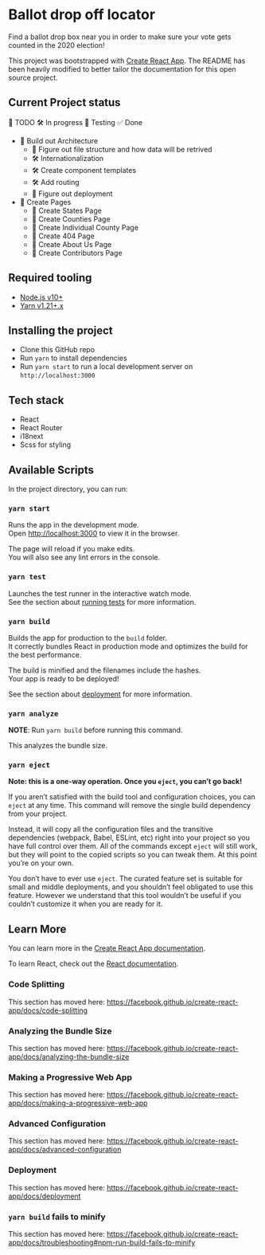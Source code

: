 # Ballot drop off locator

Find a ballot drop box near you in order to make sure your vote gets counted in the 2020 election!

This project was bootstrapped with [Create React App](https://github.com/facebook/create-react-app). The README has been heavily modified to better tailor the documentation for this open source project.

## Current Project status

📝 TODO
🛠️ In progress
🧪 Testing
✅ Done

* 📝 Build out Architecture
  * 🧪 Figure out file structure and how data will be retrived
  * 🛠️ Internationalization
  * 🛠️ Create component templates
  * 🛠️ Add routing
  * 📝 Figure out deployment
* 📝 Create Pages
  * 📝 Create States Page
  * 📝 Create Counties Page
  * 📝 Create Individual County Page
  * 📝 Create 404 Page
  * 📝 Create About Us Page
  * 📝 Create Contributors Page

## Required tooling

* [Node.js v10+](https://nodejs.org/en/download/)
* [Yarn v1.21+.x](https://yarnpkg.com/getting-started/install)

## Installing the project

* Clone this GitHub repo
* Run `yarn` to install dependencies
* Run `yarn start` to run a local development server on `http://localhost:3000`

## Tech stack

* React
* React Router
* i18next
* Scss for styling

## Available Scripts

In the project directory, you can run:

### `yarn start`

Runs the app in the development mode.<br />
Open [http://localhost:3000](http://localhost:3000) to view it in the browser.

The page will reload if you make edits.<br />
You will also see any lint errors in the console.

### `yarn test`

Launches the test runner in the interactive watch mode.<br />
See the section about [running tests](https://facebook.github.io/create-react-app/docs/running-tests) for more information.

### `yarn build`

Builds the app for production to the `build` folder.<br />
It correctly bundles React in production mode and optimizes the build for the best performance.

The build is minified and the filenames include the hashes.<br />
Your app is ready to be deployed!

See the section about [deployment](https://facebook.github.io/create-react-app/docs/deployment) for more information.

### `yarn analyze`

**NOTE**: Run `yarn build` before running this command.

This analyzes the bundle size.

### `yarn eject`

**Note: this is a one-way operation. Once you `eject`, you can’t go back!**

If you aren’t satisfied with the build tool and configuration choices, you can `eject` at any time. This command will remove the single build dependency from your project.

Instead, it will copy all the configuration files and the transitive dependencies (webpack, Babel, ESLint, etc) right into your project so you have full control over them. All of the commands except `eject` will still work, but they will point to the copied scripts so you can tweak them. At this point you’re on your own.

You don’t have to ever use `eject`. The curated feature set is suitable for small and middle deployments, and you shouldn’t feel obligated to use this feature. However we understand that this tool wouldn’t be useful if you couldn’t customize it when you are ready for it.

## Learn More

You can learn more in the [Create React App documentation](https://facebook.github.io/create-react-app/docs/getting-started).

To learn React, check out the [React documentation](https://reactjs.org/).

### Code Splitting

This section has moved here: https://facebook.github.io/create-react-app/docs/code-splitting

### Analyzing the Bundle Size

This section has moved here: https://facebook.github.io/create-react-app/docs/analyzing-the-bundle-size

### Making a Progressive Web App

This section has moved here: https://facebook.github.io/create-react-app/docs/making-a-progressive-web-app

### Advanced Configuration

This section has moved here: https://facebook.github.io/create-react-app/docs/advanced-configuration

### Deployment

This section has moved here: https://facebook.github.io/create-react-app/docs/deployment

### `yarn build` fails to minify

This section has moved here: https://facebook.github.io/create-react-app/docs/troubleshooting#npm-run-build-fails-to-minify
